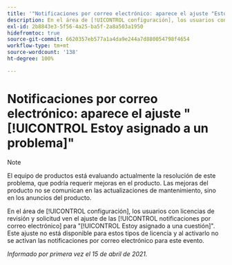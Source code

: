 ```yaml
---
title: '"Notificaciones por correo electrónico: aparece el ajuste "Estoy asignado a un problema""'
description: En el área de [!UICONTROL configuración], los usuarios con licencias de revisión y solicitud ven el ajuste de las notificaciones por correo electrónico para "Estoy asignado a una cuestión". Este ajuste no está disponible para estos tipos de licencia y al activarlo no se activan las notificaciones por correo electrónico para este evento.
exl-id: 2b8843e3-5f56-4a25-ba5f-2a8a503a1950
hidefromtoc: true
source-git-commit: 6620357eb577a1a4da9e244a7d880054798f4654
workflow-type: tm+mt
source-wordcount: '138'
ht-degree: 100%

---
```


# Notificaciones por correo electrónico: aparece el ajuste &quot;[!UICONTROL Estoy asignado a un problema]&quot;

<!--Article created by request-->

>[!NOTE]
>
>El equipo de productos está evaluando actualmente la resolución de este problema, que podría requerir mejoras en el producto. Las mejoras del producto no se comunican en las actualizaciones de mantenimiento, sino en los anuncios del producto.

En el área de [!UICONTROL configuración], los usuarios con licencias de revisión y solicitud ven el ajuste de las [!UICONTROL notificaciones por correo electrónico] para &quot;[!UICONTROL Estoy asignado a una cuestión]&quot;. Este ajuste no está disponible para estos tipos de licencia y al activarlo no se activan las notificaciones por correo electrónico para este evento.

_Informado por primera vez el 15 de abril de 2021._
